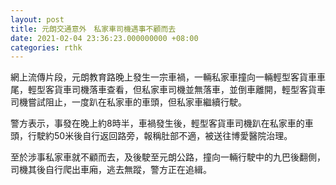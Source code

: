 ```yaml
---
layout: post
title: 元朗交通意外　私家車司機遇事不顧而去
date: 2021-02-04 23:36:23.000000000 +08:00
categories: rthk
---
```


網上流傳片段，元朗教育路晚上發生一宗車禍，一輛私家車撞向一輛輕型客貨車車尾，輕型客貨車司機落車查看，但私家車司機並無落車，並倒車離開，輕型客貨車司機嘗試阻止，一度趴在私家車的車頭，但私家車繼續行駛。

警方表示，事發在晚上約8時半，車禍發生後，輕型客貨車司機趴在私家車的車頭，行駛約50米後自行返回路旁，報稱肚部不適，被送往博愛醫院治理。

至於涉事私家車就不顧而去，及後駛至元朗公路，撞向一輛行駛中的九巴後翻側，司機其後自行爬出車廂，逃去無蹤，警方正在追緝。
